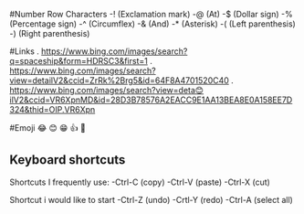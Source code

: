 #Number Row Characters
-! (Exclamation mark)
-@ (At)
-$ (Dollar sign)
-% (Percentage sign)
-^ (Circumflex)
-& (And)
-* (Asterisk)
-(  (Left parenthesis)
-)  (Right parenthesis)

#Links
. https://www.bing.com/images/search?q=spaceship&form=HDRSC3&first=1
. https://www.bing.com/images/search?view=detailV2&ccid=ZrRk%2Brg5&id=64F8A4701520C40
. https://www.bing.com/images/search?view=deta😊ilV2&ccid=VR6XpnMD&id=28D3B78576A2EACC9E1AA13BEA8E0A158EE7D324&thid=OIP.VR6Xpn

#Emoji
😂
😊
😁
👍
🙌
## Keyboard shortcuts
Shortcuts I frequently use:
-Ctrl-C (copy)
-Ctrl-V (paste)
-Ctrl-X (cut)

Shortcut i would like to start
-Ctrl-Z (undo)
-Crtl-Y (redo)
-Ctrl-A (select all) 
